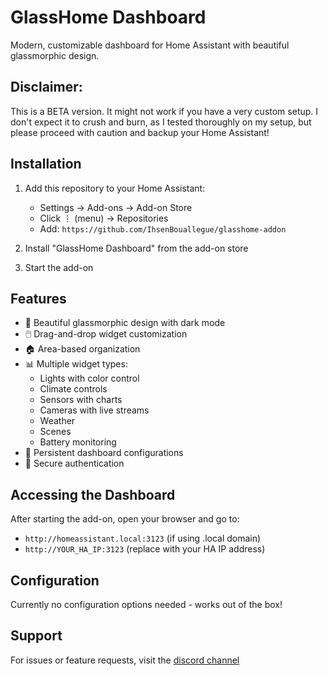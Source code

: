 # GlassHome Dashboard

Modern, customizable dashboard for Home Assistant with beautiful glassmorphic design.

## Disclaimer:
This is a BETA version. It might not work if you have a very custom setup. I don't expect it to crush and burn, as I tested thoroughly on my setup, but please proceed with caution and backup your Home Assistant!

## Installation

1. Add this repository to your Home Assistant:
   - Settings → Add-ons → Add-on Store
   - Click ⋮ (menu) → Repositories
   - Add: `https://github.com/IhsenBouallegue/glasshome-addon`

2. Install "GlassHome Dashboard" from the add-on store

3. Start the add-on

## Features

- 🎨 Beautiful glassmorphic design with dark mode 
- 🖱️ Drag-and-drop widget customization
- 🏠 Area-based organization
- 📊 Multiple widget types:
  - Lights with color control
  - Climate controls
  - Sensors with charts
  - Cameras with live streams
  - Weather
  - Scenes
  - Battery monitoring
- 💾 Persistent dashboard configurations
- 🔐 Secure authentication

## Accessing the Dashboard

After starting the add-on, open your browser and go to:
- `http://homeassistant.local:3123` (if using .local domain)
- `http://YOUR_HA_IP:3123` (replace with your HA IP address)

## Configuration

Currently no configuration options needed - works out of the box!

## Support

For issues or feature requests, visit the [discord channel](https://discord.com/channels/1428131437265289248/1428167573094010930)
